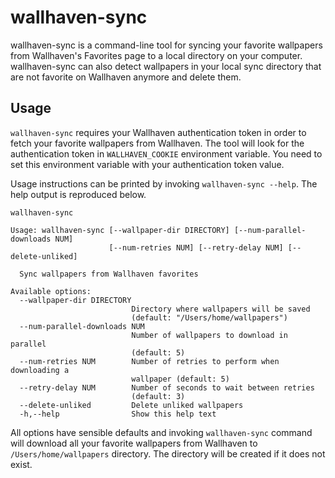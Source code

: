 # wallhaven-sync
wallhaven-sync is a command-line tool for syncing your favorite wallpapers from Wallhaven's Favorites page to a local directory on your computer. wallhaven-sync can also detect wallpapers in your local sync directory that are not favorite on Wallhaven anymore and delete them.

## Usage
`wallhaven-sync` requires your Wallhaven authentication token in order to fetch your favorite wallpapers from Wallhaven. The tool will look for the authentication token in `WALLHAVEN_COOKIE` environment variable. You need to set this environment variable with your authentication token value. 

Usage instructions can be printed by invoking `wallhaven-sync --help`. The help output is reproduced below.

```
wallhaven-sync

Usage: wallhaven-sync [--wallpaper-dir DIRECTORY] [--num-parallel-downloads NUM]
                      [--num-retries NUM] [--retry-delay NUM] [--delete-unliked]

  Sync wallpapers from Wallhaven favorites

Available options:
  --wallpaper-dir DIRECTORY
                           Directory where wallpapers will be saved
                           (default: "/Users/home/wallpapers")
  --num-parallel-downloads NUM
                           Number of wallpapers to download in parallel
                           (default: 5)
  --num-retries NUM        Number of retries to perform when downloading a
                           wallpaper (default: 5)
  --retry-delay NUM        Number of seconds to wait between retries
                           (default: 3)
  --delete-unliked         Delete unliked wallpapers
  -h,--help                Show this help text
  ```

All options have sensible defaults and invoking `wallhaven-sync` command will download all your favorite wallpapers from Wallhaven to `/Users/home/wallpapers` directory. The directory will be created if it does not exist.
